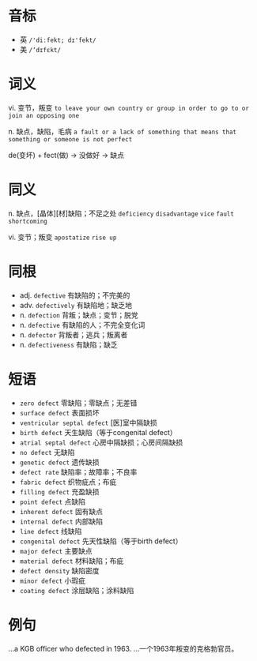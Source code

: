 # 音标

- 英 `/'diːfekt; dɪ'fekt/`
- 美 `/‘dɪfɛkt/`

# 词义

vi. 变节，叛变
`to leave your own country or group in order to go to or join an opposing one`

n. 缺点，缺陷，毛病
`a fault or a lack of something that means that something or someone is not perfect`



de(变坏) + fect(做) → 没做好 → 缺点

# 同义

n. 缺点，[晶体][材]缺陷；不足之处
`deficiency` `disadvantage` `vice` `fault` `shortcoming`

vi. 变节；叛变
`apostatize` `rise up`

# 同根

- adj. `defective` 有缺陷的；不完美的
- adv. `defectively` 有缺陷地；缺乏地
- n. `defection` 背叛；缺点；变节；脱党
- n. `defective` 有缺陷的人；不完全变化词
- n. `defector` 背叛者；逃兵；叛离者
- n. `defectiveness` 有缺陷；缺乏

# 短语

- `zero defect` 零缺陷；零缺点；无差错
- `surface defect` 表面损坏
- `ventricular septal defect` [医]室中隔缺损
- `birth defect` 天生缺陷（等于congenital defect）
- `atrial septal defect` 心房中隔缺损；心房间隔缺损
- `no defect` 无缺陷
- `genetic defect` 遗传缺损
- `defect rate` 缺陷率；故障率；不良率
- `fabric defect` 织物疵点；布疵
- `filling defect` 充盈缺损
- `point defect` 点缺陷
- `inherent defect` 固有缺点
- `internal defect` 内部缺陷
- `line defect` 线缺陷
- `congenital defect` 先天性缺陷（等于birth defect）
- `major defect` 主要缺点
- `material defect` 材料缺陷；布疵
- `defect density` 缺陷密度
- `minor defect` 小瑕疵
- `coating defect` 涂层缺陷；涂料缺陷

# 例句

...a KGB officer who defected in 1963.
…一个1963年叛变的克格勃官员。


